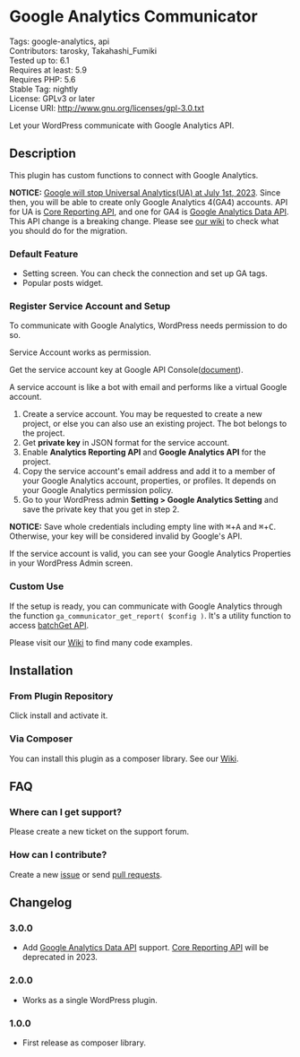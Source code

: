 # Google Analytics Communicator

Tags: google-analytics, api  
Contributors: tarosky, Takahashi_Fumiki  
Tested up to: 6.1  
Requires at least: 5.9  
Requires PHP: 5.6  
Stable Tag: nightly  
License: GPLv3 or later  
License URI: http://www.gnu.org/licenses/gpl-3.0.txt

Let your WordPress communicate with Google Analytics API.

## Description

This plugin has custom functions to connect with Google Analytics.

**NOTICE:** [Google will stop Universal Analytics(UA) at July 1st, 2023](https://support.google.com/analytics/answer/11583528). Since then, you will be able to create only Google Analytics 4(GA4) accounts. API for UA is [Core Reporting API](https://developers.google.com/analytics/devguides/reporting/core/v4?hl=ja), and one for GA4 is [Google Analytics Data API](https://developers.google.com/analytics/devguides/reporting/data/v1). This API change is a breaking change. Please see [our wiki](https://github.com/kuno1/ga-communicator/wiki/MIgrate-to-Google-Analytics-Data-API-for-GA4) to check what you should do for the migration.

### Default Feature

- Setting screen. You can check the connection and set up GA tags.
- Popular posts widget.

### Register Service Account and Setup

To communicate with Google Analytics, WordPress needs permission to do so.

Service Account works as permission.

Get the service account key at Google API Console([document](https://developers.google.com/analytics/devguides/reporting/core/v4/quickstart/service-php?hl=ja)).

A service account is like a bot with email and performs like a virtual Google account.

1. Create a service account. You may be requested to create a new project, or else you can also use an existing project. The bot belongs to the project.
2. Get **private key** in JSON format for the service account.
3. Enable **Analytics Reporting API** and **Google Analytics API** for the project.
4. Copy the service account's email address and add it to a member of your Google Analytics account, properties, or profiles. It depends on your Google Analytics permission policy.
5. Go to your WordPress admin **Setting > Google Analytics Setting** and save the private key that you get in step 2.  

**NOTICE:** Save whole credentials including empty line with <kbd>⌘</kbd>+<kbd>A</kbd> and <kbd>⌘</kbd>+<kbd>C</kbd>. Otherwise, your key will be considered invalid by Google's API.

If the service account is valid, you can see your Google Analytics Properties in your WordPress Admin screen.

### Custom Use

If the setup is ready, you can communicate with Google Analytics through the function `ga_communicator_get_report( $config )`. It's a utility function to access [batchGet API](https://developers.google.com/analytics/devguides/reporting/core/v4/rest/v4/reports/batchGet).

Please visit our [Wiki](https://github.com/kuno1/ga-communicator/wiki) to find many code examples.

## Installation

### From Plugin Repository

Click install and activate it.

### Via Composer

You can install this plugin as a composer library. See our [Wiki](https://github.com/kuno1/ga-communicator/wiki/Install-via-Composer).

## FAQ

### Where can I get support?

Please create a new ticket on the support forum.

### How can I contribute?

Create a new [issue](https://github.com/kuno1/ga-communicator/issues) or send [pull requests](https://github.com/kuno1/ga-communicator/pulls).

## Changelog

### 3.0.0

* Add [Google Analytics Data API](https://developers.google.com/analytics/devguides/reporting/data/v1) support. [Core Reporting API](https://developers.google.com/analytics/devguides/reporting/core/v4?hl=ja) will be deprecated in 2023.

### 2.0.0

* Works as a single WordPress plugin.

### 1.0.0

* First release as composer library.
